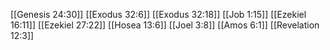 [[Genesis 24:30]]
[[Exodus 32:6]]
[[Exodus 32:18]]
[[Job 1:15]]
[[Ezekiel 16:11]]
[[Ezekiel 27:22]]
[[Hosea 13:6]]
[[Joel 3:8]]
[[Amos 6:1]]
[[Revelation 12:3]]
